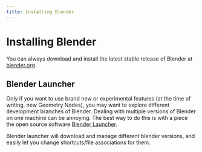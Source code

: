 ```yaml
---
title: Installing Blender
---
```


# Installing Blender
You can always download and install the latest stable release of Blender at [blender.org](https://www.blender.org/).

## Blender Launcher
Only if you want to use brand new or experimental features (at the time of writing, new Geometry Nodes), you may want to explore different development branches of Blender. Dealing with multiple versions of Blender on one machine can be annoying. The best way to do this is with a piece the open source software [Blender Launcher](https://github.com/DotBow/Blender-Launcher).

Blender launcher will download and manage different blender versions, and easily let you change shortcuts/file associations for them.
